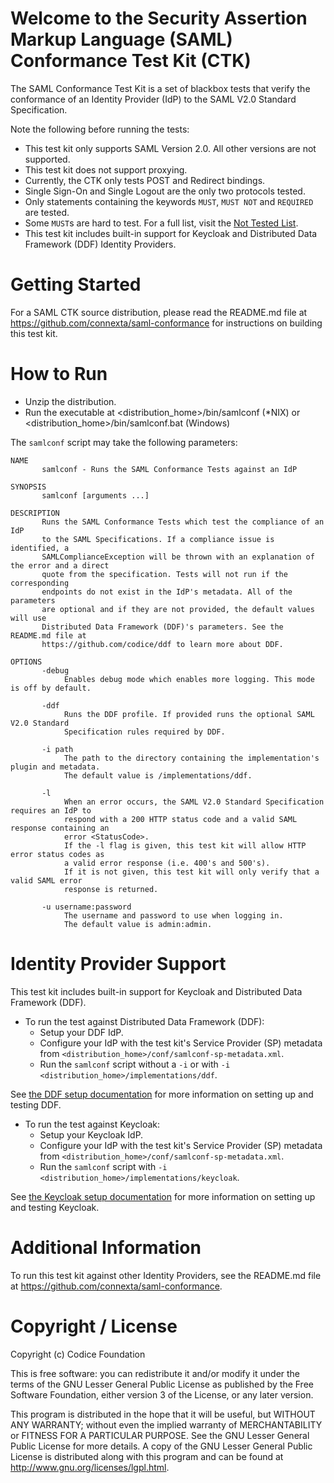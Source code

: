 <!--
Copyright (c) 2018 Codice Foundation

Released under the GNU Lesser General Public License; see
http://www.gnu.org/licenses/lgpl.html
-->

Welcome to the Security Assertion Markup Language (SAML) Conformance Test Kit (CTK)
===================================================================================
The SAML Conformance Test Kit is a set of blackbox tests that verify the conformance of an
Identity Provider (IdP) to the SAML V2.0 Standard Specification.

Note the following before running the tests:
  * This test kit only supports SAML Version 2.0. All other versions are not supported.
  * This test kit does not support proxying.
  * Currently, the CTK only tests POST and Redirect bindings.
  * Single Sign-On and Single Logout are the only two protocols tested.
  * Only statements containing the keywords `MUST`, `MUST NOT` and `REQUIRED` are tested.
  * Some `MUST`s are hard to test. For a full list, visit the [Not Tested List](../../../../../ctk/idp/NotTested.md).
  * This test kit includes built-in support for Keycloak and Distributed Data Framework (DDF) Identity Providers.

Getting Started
===============
For a SAML CTK source distribution, please read the README.md file at
https://github.com/connexta/saml-conformance for instructions on building this test kit.

How to Run
==========
* Unzip the distribution.
* Run the executable at <distribution_home>/bin/samlconf (*NIX) or <distribution_home>/bin/samlconf.bat (Windows)

The `samlconf` script may take the following parameters:

    NAME
           samlconf - Runs the SAML Conformance Tests against an IdP

    SYNOPSIS
           samlconf [arguments ...]

    DESCRIPTION
           Runs the SAML Conformance Tests which test the compliance of an IdP
           to the SAML Specifications. If a compliance issue is identified, a
           SAMLComplianceException will be thrown with an explanation of the error and a direct
           quote from the specification. Tests will not run if the corresponding
           endpoints do not exist in the IdP's metadata. All of the parameters
           are optional and if they are not provided, the default values will use
           Distributed Data Framework (DDF)'s parameters. See the README.md file at
           https://github.com/codice/ddf to learn more about DDF.

    OPTIONS
           -debug
                Enables debug mode which enables more logging. This mode is off by default.

           -ddf
                Runs the DDF profile. If provided runs the optional SAML V2.0 Standard
                Specification rules required by DDF.

           -i path
                The path to the directory containing the implementation's plugin and metadata.
                The default value is /implementations/ddf.

           -l
                When an error occurs, the SAML V2.0 Standard Specification requires an IdP to
                respond with a 200 HTTP status code and a valid SAML response containing an
                error <StatusCode>.
                If the -l flag is given, this test kit will allow HTTP error status codes as
                a valid error response (i.e. 400's and 500's).
                If it is not given, this test kit will only verify that a valid SAML error
                response is returned.

           -u username:password
                The username and password to use when logging in.
                The default value is admin:admin.


Identity Provider Support
=========================
This test kit includes built-in support for Keycloak and Distributed Data Framework (DDF).

  * To run the test against Distributed Data Framework (DDF):
    - Setup your DDF IdP.
    - Configure your IdP with the test kit's Service Provider (SP) metadata from `<distribution_home>/conf/samlconf-sp-metadata.xml`.
    - Run the `samlconf` script without a `-i` or with `-i <distribution_home>/implementations/ddf`.

See [the DDF setup documentation](../../../../../external/implementations/samlconf-ddf-impl/README.md)
for more information on setting up and testing DDF.

  * To run the test against Keycloak:
    - Setup your Keycloak IdP.
    - Configure your IdP with the test kit's Service Provider (SP) metadata from `<distribution_home>/conf/samlconf-sp-metadata.xml`.
    - Run the `samlconf` script with `-i <distribution_home>/implementations/keycloak`.

See [the Keycloak setup documentation](../../../../../external/implementations/samlconf-keycloak-impl/README.md)
for more information on setting up and testing Keycloak.

Additional Information
=====================

To run this test kit against other Identity Providers, see the README.md file at https://github.com/connexta/saml-conformance.

Copyright / License
===================

Copyright (c) Codice Foundation

This is free software: you can redistribute it and/or modify it under the terms of the GNU Lesser General Public License
as published by the Free Software Foundation, either version 3 of the License, or any later version.

This program is distributed in the hope that it will be useful, but WITHOUT ANY WARRANTY; without even the implied warranty of MERCHANTABILITY or FITNESS FOR A PARTICULAR PURPOSE.
See the GNU Lesser General Public License for more details. A copy of the GNU Lesser General Public License is distributed along with this program and can be found at
<http://www.gnu.org/licenses/lgpl.html>.

